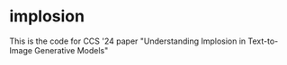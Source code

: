 # implosion
This is the code for CCS '24 paper "Understanding Implosion in Text-to-Image Generative Models"
